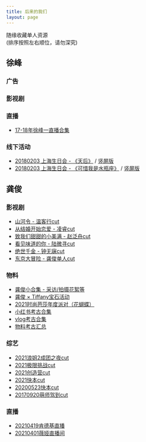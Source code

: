 ```yaml
---
title: 后来的我们
layout: page
---
```


<div class="text-hidden">随缘收藏单人资源<br />
(排序按照左右顺位，请勿深究)</div>

## 徐峰
### 广告
### 影视剧
### 直播
* [17-18年徐峰一直播合集](https://www.bilibili.com/video/BV1M64y1D7bg)

### 线下活动
* [20180203 上海生日会 - 《天后》](https://www.bilibili.com/video/BV1Xs411376K) / [竖屏版](https://www.bilibili.com/video/BV1u54y187Lz)
* [20180203 上海生日会 - 《可惜我是水瓶座》](https://www.bilibili.com/video/BV114411N7pi) / [竖屏版](https://www.bilibili.com/video/BV1PX4y1G7sx)
<div class="line"></div>

## 龚俊
### 影视剧
* [山河令 - 温客行cut](https://www.bilibili.com/video/BV185411P7z1)
* [从结婚开始恋爱 - 凌睿cut](https://www.bilibili.com/video/BV1Bb4y197tw)
* [致我们甜甜的小美满 - 赵泛舟cut](https://www.bilibili.com/video/BV1K64y1i7aC)
* [看见味道的你 - 陆微寻cut](https://www.bilibili.com/video/BV1i5411A76E)
* [绝世千金 - 钟无寐cut](https://www.bilibili.com/video/BV1WK4y177qa)
* [东京大冒险 - 龚俊单人cut](https://www.bilibili.com/video/BV1zX4y1g7ua)
### 物料
* [龚俊小合集 - 采访/拍摄花絮等](https://www.bilibili.com/video/BV1xy4y1h7i7)
* [龚俊 × Tiffany宝石活动](https://www.bilibili.com/video/BV1rK4y1K7eV)
* [2021时尚芭莎年度派对（花蝴蝶）](https://www.bilibili.com/video/BV16A41157wv)
* [小红书考古合集](https://www.bilibili.com/video/BV1EZ4y1w7Je)
* [vlog考古合集](https://www.bilibili.com/video/BV1gK41157W3)
* [物料考古汇总](https://m.weibo.cn/3908136926/4456019134312973)
### 综艺
* [2021浪姐2成团之夜cut](https://www.bilibili.com/video/BV1tB4y1A7TC)
* [2021极限挑战cut](https://www.bilibili.com/video/BV1RK4y1m7Br)
* [2021创造营cut](https://www.bilibili.com/video/BV1UX4y1g7wL)
* [2021快本cut](https://m.weibo.cn/3908136926/4623711426577415)
* [20200523快本cut](https://www.bilibili.com/video/BV1aA411V7pa)
* [20170920萌师驾到cut](https://www.bilibili.com/video/BV18v411a7aa)
### 直播
* [20210419肯德基直播](https://www.bilibili.com/video/BV1af4y1s7Bv)
* [20210401薇娅直播间](https://www.bilibili.com/video/BV1J5411A7WL)
